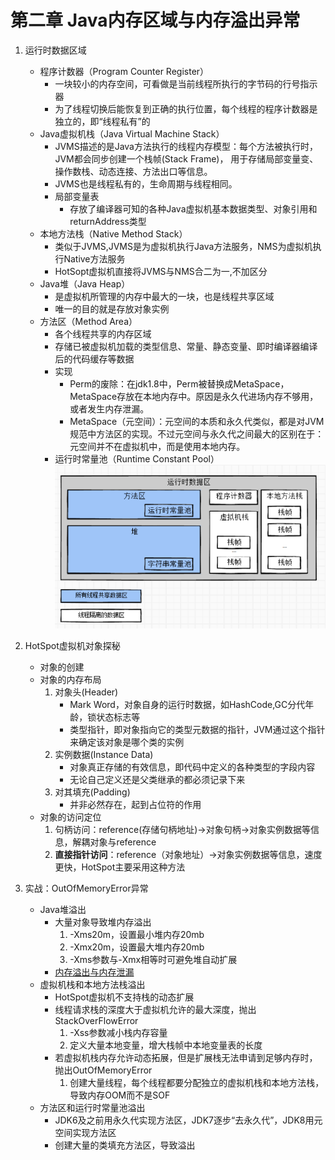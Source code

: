 # 第二章 Java内存区域与内存溢出异常

1. 运行时数据区域
    - 程序计数器（Program Counter Register）
        - 一块较小的内存空间，可看做是当前线程所执行的字节码的行号指示器
        - 为了线程切换后能恢复到正确的执行位置，每个线程的程序计数器是独立的，即“线程私有”的
    - Java虚拟机栈（Java Virtual Machine Stack）
        - JVMS描述的是Java方法执行的线程内存模型：每个方法被执行时，JVM都会同步创建一个栈帧(Stack Frame)，
        用于存储局部变量变、操作数栈、动态连接、方法出口等信息。
        - JVMS也是线程私有的，生命周期与线程相同。
        - 局部变量表
            - 存放了编译器可知的各种Java虚拟机基本数据类型、对象引用和returnAddress类型
    - 本地方法栈（Native Method Stack）
        - 类似于JVMS,JVMS是为虚拟机执行Java方法服务，NMS为虚拟机执行Native方法服务
        - HotSopt虚拟机直接将JVMS与NMS合二为一,不加区分
    - Java堆（Java Heap）
        - 是虚拟机所管理的内存中最大的一块，也是线程共享区域
        - 唯一的目的就是存放对象实例
    - 方法区（Method Area）
        - 各个线程共享的内存区域
        - 存储已被虚拟机加载的类型信息、常量、静态变量、即时编译器编译后的代码缓存等数据
        - 实现
            - Perm的废除：在jdk1.8中，Perm被替换成MetaSpace，MetaSpace存放在本地内存中。原因是永久代进场内存不够用，或者发生内存泄漏。
            - MetaSpace（元空间）：元空间的本质和永久代类似，都是对JVM规范中方法区的实现。不过元空间与永久代之间最大的区别在于：元空间并不在虚拟机中，而是使用本地内存。   
        - 运行时常量池（Runtime Constant Pool） 
    ![JVM运行时数据区](./images/jvm内存.png)
    
1. HotSpot虚拟机对象探秘
    - 对象的创建
    - 对象的内存布局
        1. 对象头(Header)
            - Mark Word，对象自身的运行时数据，如HashCode,GC分代年龄，锁状态标志等
            - 类型指针，即对象指向它的类型元数据的指针，JVM通过这个指针来确定该对象是哪个类的实例
        1. 实例数据(Instance Data)
            - 对象真正存储的有效信息，即代码中定义的各种类型的字段内容
            - 无论自己定义还是父类继承的都必须记录下来
        1. 对其填充(Padding)
            - 并非必然存在，起到占位符的作用
    - 对象的访问定位
        1. 句柄访问：reference(存储句柄地址)->对象句柄->对象实例数据等信息，解耦对象与reference
        1. **直接指针访问**：reference（对象地址）->对象实例数据等信息，速度更快，HotSpot主要采用这种方法

1. 实战：OutOfMemoryError异常
    - Java堆溢出
        - 大量对象导致堆内存溢出
            1. -Xms20m，设置最小堆内存20mb
            1. -Xmx20m，设置最大堆内存20mb
            1. -Xms参数与-Xmx相等时可避免堆自动扩展
        - [内存溢出与内存泄漏](https://www.cnblogs.com/rgever/p/8899758.html)
    - 虚拟机栈和本地方法栈溢出
        - HotSpot虚拟机不支持栈的动态扩展
        - 线程请求栈的深度大于虚拟机允许的最大深度，抛出StackOverFlowError
            1. -Xss参数减小栈内存容量
            1. 定义大量本地变量，增大栈帧中本地变量表的长度
        - 若虚拟机栈内存允许动态拓展，但是扩展栈无法申请到足够内存时，抛出OutOfMemoryError
            1. 创建大量线程，每个线程都要分配独立的虚拟机栈和本地方法栈，导致内存OOM而不是SOF
    - 方法区和运行时常量池溢出
        - JDK6及之前用永久代实现方法区，JDK7逐步“去永久代”，JDK8用元空间实现方法区
        - 创建大量的类填充方法区，导致溢出
            